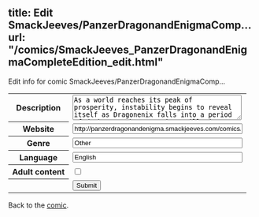 title: Edit SmackJeeves/PanzerDragonandEnigmaComp...
url: "/comics/SmackJeeves_PanzerDragonandEnigmaCompleteEdition_edit.html"
---
Edit info for comic SmackJeeves/PanzerDragonandEnigmaComp...

<form name="comic" action="http://gaepostmail.appspot.com/comic/" method="post">
<table class="comicinfo">
<tr>
<th>Description</th><td><textarea name="description" cols="40" rows="3">As a world reaches its peak of prosperity, instability begins to reveal itself as Dragonenix falls into a period of darkness. Three warriors will rise to the challenge to solve the mystery of their world's instability and set things right. The Complete Edition of Panzer Dragon and Enigma contains the full unabridged story of the entire First Arc series, including the first season of the PDE(+) Saga: Twilight Dawn. The last major update was November 16, 2011, with Twilight Dawn added to the archives as of March 20, 2012.</textarea></td>
</tr>
<tr>
<th>Website</th><td><input type="text" name="url" value="http://panzerdragonandenigma.smackjeeves.com/comics/" size="40"/></td>
</tr>
<tr>
<th>Genre</th><td><input type="text" name="genre" value="Other" size="40"/></td>
</tr>
<tr>
<th>Language</th><td><input type="text" name="language" value="English" size="40"/></td>
</tr>
<tr>
<th>Adult content</th><td><input type="checkbox" name="adult" value="adult" /></td>
</tr>
<tr>
<th></th><td>
<input type="hidden" name="comic" value="SmackJeeves_PanzerDragonandEnigmaCompleteEdition" />
<input type="submit" name="submit" value="Submit" />
</td>
</tr>
</table>
</form>

Back to the [comic](SmackJeeves_PanzerDragonandEnigmaCompleteEdition.html).
